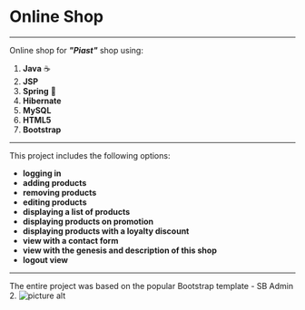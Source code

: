 # Online Shop
  -----------

Online shop for ***"Piast"*** shop using:
1. **Java** :coffee:
2. **JSP** 
3. **Spring** :leaves: 
4. **Hibernate** 
5. **MySQL** 
6. **HTML5** 
7. **Bootstrap**
----------
This project includes the following options: 
* **logging in** 
* **adding products** 
* **removing products**
* **editing products**
* **displaying a list of products** 
* **displaying products on promotion**
* **displaying products with a loyalty discount**
* **view with a contact form**
* **view with the genesis and description of this shop**
* **logout view**

-------
The entire project was based on the popular Bootstrap template - SB Admin 2.
![picture alt](http://via.placeholder.com/200x150 "Title is optional")
